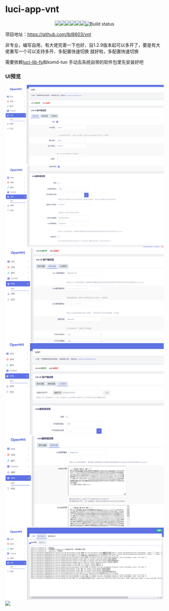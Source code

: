 # luci-app-vnt
<p align="center">
<a href="https://github.com/lmq8267/luci-app-vnt/releases"><img src="https://img.shields.io/github/downloads/lmq8267/luci-app-vnt/total"/></a
<a href="https://github.com/lmq8267/luci-app-vnt/graphs/contributors"><img src="https://img.shields.io/github/contributors-anon/lmq8267/luci-app-vnt"/></a
<a href="https://github.com/lmq8267/luci-app-vnt/releases/"><img src="https://img.shields.io/github/release/lmq8267/luci-app-vnt"/></a
<a href="https://github.com/lmq8267/luci-app-vnt/issues"><img src="https://img.shields.io/github/issues-raw/lmq8267/luci-app-vnt"/></a
<a href="https://github.com/lmq8267/luci-app-vnt/discussions"><img src="https://img.shields.io/github/discussions/lmq8267/luci-app-vnt"/></a
<a href="GitHub repo size"><img src="https://img.shields.io/github/repo-size/lmq8267/luci-app-vnt?color=red&style=flat-square"/></a
<a href="https://github.com/lmq8267/luci-app-vnt/actions?query=workflow%3ABuild"><img src="https://img.shields.io/github/actions/workflow/status/lmq8267/luci-app-vnt/build.yml?branch=main" alt="Build status"/></a
</p>

项目地址：https://github.com/lbl8603/vnt

非专业，编写自用，有大佬完善一下也好，自1.2.9版本起可以多开了，要是有大佬重写一个可以支持多开、多配置快速切换 就好啦，多配置快速切换

需要依赖[luci-lib-fs](https://github.com/lmq8267/luci-app-vnt/releases/download/1.0.0/luci-lib-fs_1.0-1_all.ipk)和komd-tun 手动去系统自带的软件包里先安装好吧 

### UI预览 ###
![](./Image/主界面23-11-07.png)
![](./Image/服务端23-11-07.png)
![](./Image/高级设置23-11-07.png)
![](./Image/上传程序23-11-07.png)
![](./Image/服务端私钥.png)
![](./Image/客户端日志.png)
![](./Image/服务客户端日志.png)
